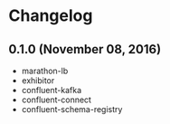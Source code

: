 # Changelog

## 0.1.0 (November 08, 2016)

* marathon-lb
* exhibitor
* confluent-kafka
* confluent-connect
* confluent-schema-registry